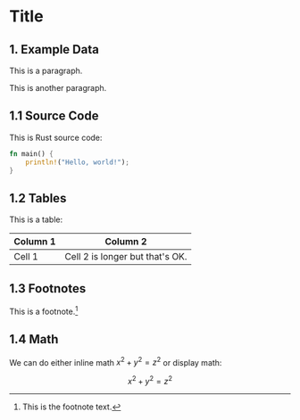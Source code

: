 # Title

## 1. Example Data

This is a paragraph.

This is another paragraph.

## 1.1 Source Code

This is Rust source code:

```rust
fn main() {
    println!("Hello, world!");
}
```

## 1.2 Tables

This is a table:

| Column 1 | Column 2 |
|----------|----------|
| Cell 1   | Cell 2 is longer but that's OK. |

## 1.3 Footnotes

This is a footnote.[^1]

## 1.4 Math

We can do either inline math $x^2 + y^2 = z^2$ or display math:

$$x^2 + y^2 = z^2$$

[^1]: This is the footnote text.
